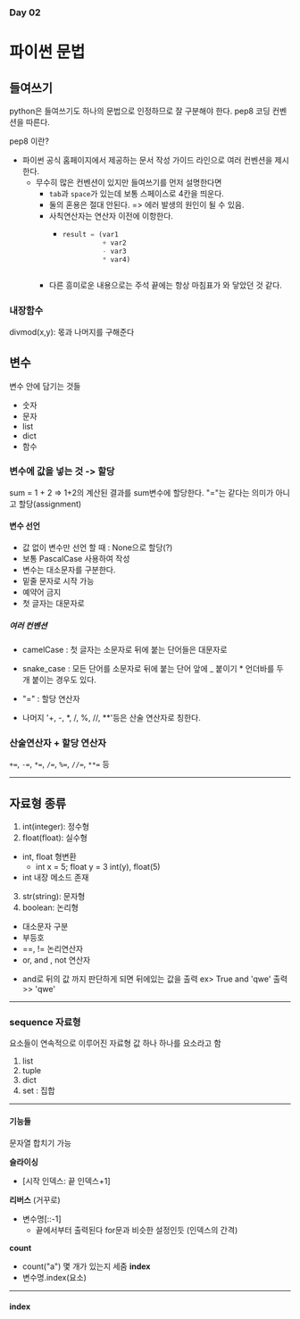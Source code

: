 ### Day 02

# 파이썬 문법

## 들여쓰기 
python은 들여쓰기도 하나의 문법으로 인정하므로 잘 구분해야 한다.
pep8 코딩 컨벤션을 따른다. 

pep8 이란?
 - 파이썬 공식 홈페이지에서 제공하는 문서 작성 가이드 라인으로 여러 컨벤션을 제시한다. 
    - 무수히 많은 컨벤션이 있지만 들여쓰기를 먼저 설명한다면
        - `tab`과 `space`가 있는데 보통 스페이스로 4칸을 띄운다. 
        - 둘의 혼용은 절대 안된다. => 에러 발생의 원인이 될 수 있음.
        - 사칙연산자는 연산자 이전에 이항한다. 
          - ```python
            result = (var1
                      + var2
                      - var3
                      * var4)
          ```
        - 다른 흥미로운 내용으로는 주석 끝에는 항상 마침표가 와 닿았던 것 같다.

### 내장함수 
divmod(x,y): 몫과 나머지를 구해준다

## 변수 
변수 안에 담기는 것들
- 숫자
- 문자 
- list
- dict
- 함수

### 변수에 값을 넣는 것 -> 할당
sum = 1 + 2 => 1+2의 계산된 결과를 sum변수에 할당한다. "="는 같다는 의미가 아니고 할당(assignment)

#### 변수 선언
- 값 없이 변수만 선언 할 때 : None으로 할당(?)
- 보통 PascalCase 사용하여 작성
- 변수는 대소문자를 구분한다.
- 밑줄 문자로 시작 가능 
- 예약어 금지
- 첫 글자는 대문자로
##### 여러 컨벤션
- camelCase : 첫 글자는 소문자로 뒤에 붙는 단어들은 대문자로
- snake_case : 모든 단어를 소문자로 뒤에 붙는 단어 앞에 _ 붙이기 * 언더바를 두개 붙이는 경우도 있다.

- "=" : 할당 연산자
- 나머지 '+, -, *, /, %, //, **'등은 산술 연산자로 칭한다.

### 산술연산자 + 할당 연산자
`+=`, `-=`, `*=`, `/=`, `%=`, `//=`, `**=` 등

---
## 자료형 종류 
1. int(integer): 정수형
2. float(float): 실수형
  * int, float 형변환
    - int x = 5; float y = 3
      int(y), float(5)
  * int 내장 메소드 존재

3. str(string): 문자형
4. boolean: 논리형
  - 대소문자 구분 
  - 부등호
  - ==, !=  논리연산자 <!-- '=' 는 할당 연산자 -->
  - or, and , not 연산자
  * and로 뒤의 값 까지 판단하게 되면 뒤에있는 값을 출력 
  ex> True and 'qwe' 출력 >> 'qwe'
---
### sequence 자료형
  요소들이 연속적으로 이루어진 자료형
  값 하나 하나를 요소라고 함
1. list 
2. tuple
3. dict
4. set : 집합
---
#### 기능들
문자열 합치기 가능

**슬라이싱**
- [시작 인덱스: 끝 인덱스+1]

**리버스** (거꾸로)
- 변수명[::-1] 
  - 끝에서부터 출력된다 for문과 비슷한 설정인듯 (인덱스의 간격)

**count**
- count("a") 몇 개가 있는지 세줌
**index**
- 변수명.index(요소)
---

#### index


